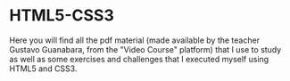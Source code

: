 # HTML5-CSS3
Here you will find all the pdf material (made available by the teacher Gustavo Guanabara, from the "Video Course" platform) that I use to study as well as some exercises and challenges that I executed myself using HTML5 and CSS3.
